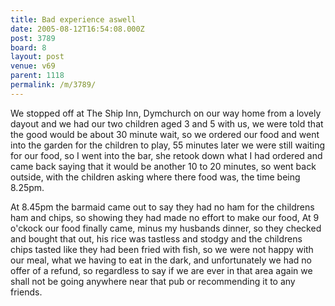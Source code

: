 ```yaml
---
title: Bad experience aswell
date: 2005-08-12T16:54:08.000Z
post: 3789
board: 8
layout: post
venue: v69
parent: 1118
permalink: /m/3789/
---
```

We stopped off at The Ship Inn, Dymchurch on our way home from a lovely dayout and we had our two children aged 3 and 5 with us, we were told that the good would be about 30 minute wait, so we ordered our food and went into the garden for the children to play, 55 minutes later we were still waiting for our food, so I went into the bar, she retook down what I had ordered and came back saying that it would be another 10 to 20 minutes, so went back outside, with the children asking where there food was, the time being 8.25pm.

At 8.45pm the barmaid came out to say they had no ham for the childrens ham and chips, so showing they had made no effort to make our food, At 9 o'ckock our food finally came, minus my husbands dinner, so they checked and bought that out, his rice was tastless and stodgy and the childrens chips tasted like they had been fried with fish, so we were not happy with our meal, what we having to eat in the dark, and unfortunately we had no offer of a refund, so regardless to say if we are ever in that area again we shall not be going anywhere near that pub or recommending it to any friends.
